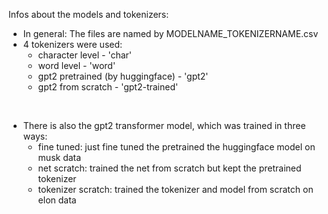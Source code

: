 Infos about the models and tokenizers:

* In general: The files are named by MODELNAME_TOKENIZERNAME.csv
* 4 tokenizers were used:
  * character level - 'char'
  * word level - 'word'
  * gpt2 pretrained (by huggingface) - 'gpt2'
  * gpt2 from scratch - 'gpt2-trained'
  
<br>

* There is also the gpt2 transformer model, which was trained in three ways:
    * fine tuned: just fine tuned the pretrained the huggingface model on musk data
    * net scratch: trained the net from scratch but kept the pretrained tokenizer
    * tokenizer scratch: trained the tokenizer and model from scratch on elon data